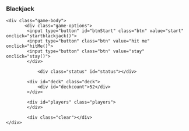 <div class="game">
     <div class="game">
            <h3>Blackjack</h3>
    
    <div class="game-body">
           <div class="game-options">
            <input type="button" id="btnStart" class="btn" value="start" onclick="startblackjack()">
            <input type="button" class="btn" value="hit me" onclick="hitMe()">
            <input type="button" class="btn" value="stay" onclick="stay()">
            </div>
    
                <div class="status" id="status"></div>
    
            <div id="deck" class="deck">
                <div id="deckcount">52</div>
            </div>
    
            <div id="players" class="players">
            </div>
    
            <div class="clear"></div>
    </div>
</div>